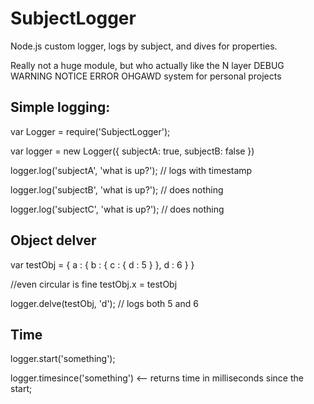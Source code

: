 SubjectLogger
=============

Node.js custom logger, logs by subject, and dives for properties.

Really not a huge module, but who actually like the N layer DEBUG WARNING NOTICE ERROR OHGAWD system for personal projects

Simple logging:
----
var Logger = require('SubjectLogger');

var logger = new Logger({
	subjectA: true,
	subjectB: false
})

logger.log('subjectA', 'what is up?'); // logs with timestamp

logger.log('subjectB', 'what is up?'); // does nothing

logger.log('subjectC', 'what is up?'); // does nothing

Object delver
-----

var testObj = {
	a : {
		b : {
			c : {
				d : 5
			}
		},
		d : 6
	}
}

//even circular is fine
testObj.x = testObj

logger.delve(testObj, 'd'); // logs both 5 and 6

Time
-------

logger.start('something');

logger.timesince('something') <-- returns time in milliseconds since the start;

